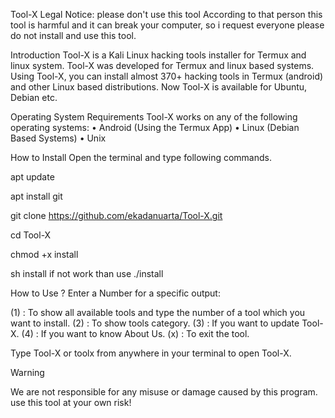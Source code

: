 Tool-X
Legal Notice: please don't use this tool
According to that person this tool is harmful and it can break your computer, so i request everyone please do not install and use this tool.

Introduction
Tool-X is a Kali Linux hacking tools installer for Termux and linux system. Tool-X was developed for Termux and linux based systems. Using Tool-X, you can install almost 370+ hacking tools in Termux (android) and other Linux based distributions. Now Tool-X is available for Ubuntu, Debian etc.

Operating System Requirements
Tool-X works on any of the following operating systems:
• Android (Using the Termux App)
• Linux (Debian Based Systems)
• Unix

How to Install
Open the terminal and type following commands.

apt update

apt install git

git clone https://github.com/ekadanuarta/Tool-X.git

cd Tool-X

chmod +x install

sh install if not work than use ./install

How to Use ?
Enter a Number for a specific output:

(1) : To show all available tools and type the number of a tool which you want to install.
(2) : To show tools category.
(3) : If you want to update Tool-X.
(4) : If you want to know About Us.
(x) : To exit the tool.

Type Tool-X or toolx from anywhere in your terminal to open Tool-X.

Warning

We are not responsible for any misuse or damage caused by this program. use this tool at your own risk!
